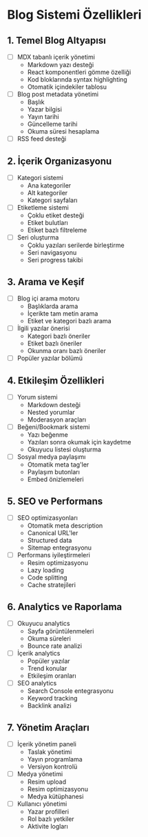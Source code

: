 # Blog Sistemi Özellikleri

## 1. Temel Blog Altyapısı

- [ ] MDX tabanlı içerik yönetimi
  - Markdown yazı desteği
  - React komponentleri gömme özelliği
  - Kod bloklarında syntax highlighting
  - Otomatik içindekiler tablosu
- [ ] Blog post metadata yönetimi
  - Başlık
  - Yazar bilgisi
  - Yayın tarihi
  - Güncelleme tarihi
  - Okuma süresi hesaplama
- [ ] RSS feed desteği

## 2. İçerik Organizasyonu

- [ ] Kategori sistemi
  - Ana kategoriler
  - Alt kategoriler
  - Kategori sayfaları
- [ ] Etiketleme sistemi
  - Çoklu etiket desteği
  - Etiket bulutları
  - Etiket bazlı filtreleme
- [ ] Seri oluşturma
  - Çoklu yazıları serilerde birleştirme
  - Seri navigasyonu
  - Seri progress takibi

## 3. Arama ve Keşif

- [ ] Blog içi arama motoru
  - Başlıklarda arama
  - İçerikte tam metin arama
  - Etiket ve kategori bazlı arama
- [ ] İlgili yazılar önerisi
  - Kategori bazlı öneriler
  - Etiket bazlı öneriler
  - Okunma oranı bazlı öneriler
- [ ] Popüler yazılar bölümü

## 4. Etkileşim Özellikleri

- [ ] Yorum sistemi
  - Markdown desteği
  - Nested yorumlar
  - Moderasyon araçları
- [ ] Beğeni/Bookmark sistemi
  - Yazı beğenme
  - Yazıları sonra okumak için kaydetme
  - Okuyucu listesi oluşturma
- [ ] Sosyal medya paylaşımı
  - Otomatik meta tag'ler
  - Paylaşım butonları
  - Embed önizlemeleri

## 5. SEO ve Performans

- [ ] SEO optimizasyonları
  - Otomatik meta description
  - Canonical URL'ler
  - Structured data
  - Sitemap entegrasyonu
- [ ] Performans iyileştirmeleri
  - Resim optimizasyonu
  - Lazy loading
  - Code splitting
  - Cache stratejileri

## 6. Analytics ve Raporlama

- [ ] Okuyucu analytics
  - Sayfa görüntülenmeleri
  - Okuma süreleri
  - Bounce rate analizi
- [ ] İçerik analytics
  - Popüler yazılar
  - Trend konular
  - Etkileşim oranları
- [ ] SEO analytics
  - Search Console entegrasyonu
  - Keyword tracking
  - Backlink analizi

## 7. Yönetim Araçları

- [ ] İçerik yönetim paneli
  - Taslak yönetimi
  - Yayın programlama
  - Versiyon kontrolü
- [ ] Medya yönetimi
  - Resim upload
  - Resim optimizasyonu
  - Medya kütüphanesi
- [ ] Kullanıcı yönetimi
  - Yazar profilleri
  - Rol bazlı yetkiler
  - Aktivite logları
